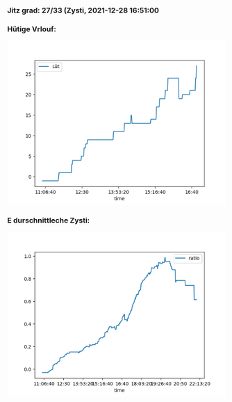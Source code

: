 ### Jitz grad: 27/33 (Zysti, 2021-12-28 16:51:00

### Hütige Vrlouf:
![Graph](Today.png)

### E durschnittleche Zysti:
![Graph](Zysti.png)